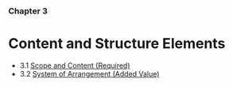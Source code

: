 ### Chapter 3 

# Content and Structure Elements

* 3.1   [Scope and Content (Required)](01_scope_and_content.html)
* 3.2   [System of Arrangement (Added Value)](02_system_of_arrangement.html)

